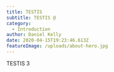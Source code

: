 ```yaml
---
title: TESTIS
subtitle: TESTIS @
category:
  - Introduction
author: Daniel Kelly
date: 2020-04-15T19:23:46.613Z
featureImage: /uploads/about-hero.jpg
---
```

TESTIS 3